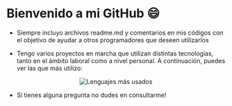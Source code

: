 # Bienvenido a mi GitHub 😄

* Siempre incluyo archivos readme.md y comentarios en mis códigos con el objetivo de ayudar a otros programadores que deseen utilizarlos

* Tengo varios proyectos en marcha que utilizan distintas tecnologías, tanto en el ámbito laboral como a nivel personal. A continuación, puedes ver las que más utilizo:

<p align="center">  <!-- Tuve que quitar Jupyter Notebook de este cálculo ya que debido a su peso aportaba un porcentaje alejando de la realidad -->
  <img align="center" src="https://github-readme-stats.vercel.app/api/top-langs/?username=ale6100&layout=pie&hide=jupyter%20notebook&theme=algolia&locale=es&langs_count=10&size_weight=0.6&count_weight=0.4" alt="Lenguajes más usados"/>
</p>

* Si tienes alguna pregunta no dudes en consultarme!
